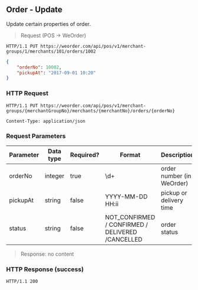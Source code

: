 ## Order - Update 

Update certain properties of order.

> Request (POS -> WeOrder)

```
HTTP/1.1 PUT https://weorder.com/api/pos/v1/merchant-groups/1/merchants/101/orders/1002
```

```json
{
    "orderNo": 10002,
    "pickupAt": "2017-09-01 10:20"
}
```

### HTTP Request

`HTTP/1.1 PUT https://weorder.com/api/pos/v1/merchant-groups/{merchantGroupNo}/merchants/{merchantNo}/orders/{orderNo}`

`Content-Type: application/json`

### Request Parameters

Parameter | Data type | Required? | Format | Description
--------- | --------- | --------- | ------ | -----------
orderNo | integer | true | \d+ | order number (in WeOrder)
pickupAt | string | false | YYYY-MM-DD HH:ii | pickup or delivery time
status | string | false | NOT_CONFIRMED / CONFIRMED / DELIVERED /CANCELLED | order status

> Response: no content

### HTTP Response (success)

`HTTP/1.1 200`
